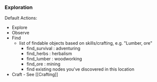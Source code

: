 ### Exploration

Default Actions:
- Explore
- Observe
- Find
  - list of findable objects based on skills/crafting, e.g. "Lumber, ore"
    - find_survival : adventuring
    - find_herbs : herbalism
    - find_lumber : woodworking
    - find_ore : mining
    - find existing nodes you've discovered in this location
- Craft - See [[Crafting]]

